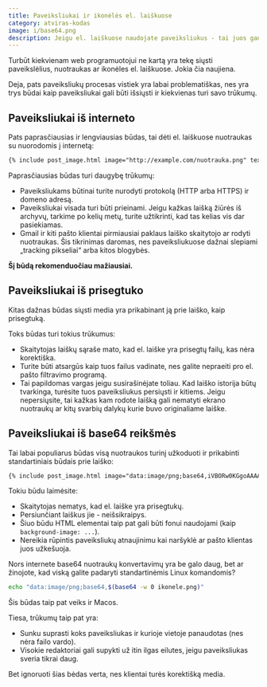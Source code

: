 ```yaml
---
title: Paveiksliukai ir ikonėlės el. laiškuose
category: atviras-kodas
image: i/base64.png
description: Jeigu el. laiškuose naudojate paveiksliukus - tai juos gana nepatogu pridedinėti kaip el. laiško priedus. O ir online base64 generatoriai paveiksliukams - nepatogūs.
---
```


Turbūt kiekvienam web programuotojui ne kartą yra tekę siųsti paveikslėlius, nuotraukas ar ikonėles el. laiškuose. Jokia čia naujiena.

Deja, pats paveiksliukų procesas vistiek yra labai problematiškas, nes yra trys būdai kaip paveiksliukai gali būti išsiųsti ir kiekvienas turi savo trūkumų.

## Paveiksliukai iš interneto

Pats paprasčiausias ir lengviausias būdas, tai dėti el. laiškuose nuotraukas su nuorodomis į internetą:

```html
{% include post_image.html image="http://example.com/nuotrauka.png" text="" %}
```

Paprasčiausias būdas turi daugybę trūkumų:

* Paveiksliukams būtinai turite nurodyti protokolą (HTTP arba HTTPS) ir domeno adresą.
* Paveiksliukai visada turi būti prieinami. Jeigu kažkas laišką žiūrės iš archyvų, tarkime po kelių metų, turite užtikrinti, kad tas kelias vis dar pasiekiamas.
* Gmail ir kiti pašto klientai pirmiausiai paklaus laiško skaitytojo ar rodyti nuotraukas. Šis tikrinimas daromas, nes paveiksliukuose dažnai slepiami „tracking pikseliai“ arba kitos blogybės.

**Šį būdą rekomenduočiau mažiausiai.**

## Paveiksliukai iš prisegtuko

Kitas dažnas būdas siųsti media yra prikabinant ją prie laiško, kaip prisegtuką.

Toks būdas turi tokius trūkumus:

* Skaitytojas laiškų sąraše mato, kad el. laiške yra prisegtų failų, kas nėra korektiška.
* Turite būti atsargūs kaip tuos failus vadinate, nes galite nepraeiti pro el. pašto filtravimo programą.
* Tai papildomas vargas jeigu susirašinėjate toliau. Kad laiško istorija būtų tvarkinga, turėsite tuos paveiksliukus persiųsti ir kitiems. Jeigu nepersiųsite, tai kažkas kam rodote laišką gali nematyti ekrano nuotraukų ar kitų svarbių dalykų kurie buvo originaliame laiške.

## Paveiksliukai iš base64 reikšmės

Tai labai populiarus būdas visą nuotraukos turinį užkoduoti ir prikabinti standartiniais būdais prie laiško:

```html
{% include post_image.html image="data:image/png;base64,iVBORw0KGgoAAAANS...." text="" %}
```

Tokiu būdu laimėsite:

* Skaitytojas nematys, kad el. laiške yra prisegtukų.
* Persiunčiant laiškus jie - neišsikraipys.
* Šiuo būdu HTML elementai taip pat gali būti fonui naudojami (kaip `background-image: ...`).
* Nereikia rūpintis paveiksliukų atnaujinimu kai naršyklė ar pašto klientas juos užkešuoja.

Nors internete base64 nuotraukų konvertavimų yra be galo daug, bet ar žinojote, kad viską galite padaryti standartinėmis Linux komandomis?

```bash
echo "data:image/png;base64,$(base64 -w 0 ikonele.png)"
```

Šis būdas taip pat veiks ir Macos.

Tiesa, trūkumų taip pat yra:

* Sunku suprasti koks paveiksliukas ir kurioje vietoje panaudotas (nes nėra failo vardo).
* Visokie redaktoriai gali supykti už itin ilgas eilutes, jeigu paveiksliukas sveria tikrai daug.

Bet ignoruoti šias bėdas verta, nes klientai turės korektišką media.
